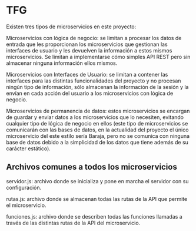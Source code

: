 # TFG

Existen tres tipos de microservicios en este proyecto:

Microservicios con lógica de negocio: se limitan a procesar los datos de entrada que les proporcionan los microservicios que gestionan las interfaces de usuario y les devuelven la información a estos mismos microservicios. Se limitan a implementarse cómo simples API REST pero sin almacenar ninguna información ellos mismos.

Microservicios con Interfaces de Usuario: se limitan a contener las interfaces para las distintas funcionalidades del proyecto y no procesan ningún tipo de información, sólo almacenan la información de la sesión y la envían en cada acción del usuario a los microservicios con lógica de negocio.

Microservicios de permanencia de datos: estos microservicios se encargan de guardar y enviar datos a los microservicios que lo necesiten, evitando cualquier tipo de lógica de negocio en ellos (este tipo de microservicios se comunicarán con las bases de datos, en la actualidad del proyecto el único microservicio del este estilo sería Baraja, pero no se comunica con ninguna base de datos debido a la simplicidad de los datos  que tiene además de su carácter estático).

## Archivos comunes a todos los microservicios

servidor.js: archivo donde se inicializa y pone en marcha el servidor con su configuración.

rutas.js: archivo donde se almacenan todas las rutas de la API que permite el microservicio.

funciones.js: archivo donde se describen todas las funciones llamadas a través de las distintas rutas de la API del microservicio.
